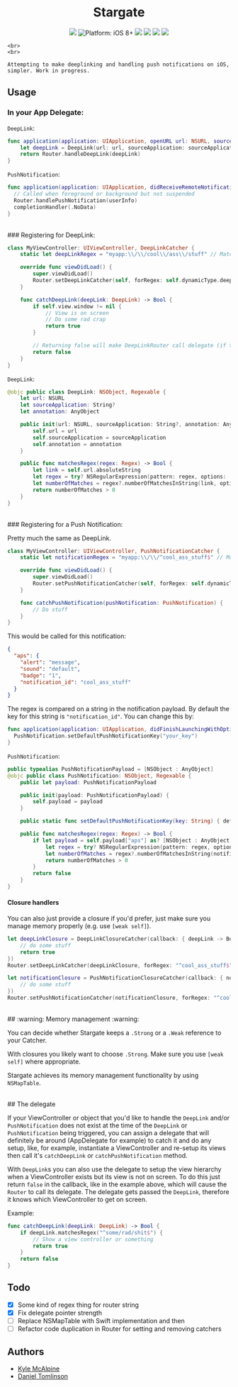 <h1 align="center">Stargate</h1>
<p align="center">
    <a href="https://developer.apple.com/swift/" ><img src="https://img.shields.io/badge/Swift-3-orange.svg?style=flat"></a>
    <img src="https://img.shields.io/badge/platform-iOS%208%2B-c775df.svg?style=flat" alt="Platform: iOS 8+">
    <a href="https://github.com/kylejm/Stargate/releases"><img src="https://img.shields.io/github/release/kylejm/Stargate.svg"></a>
    <a href="https://travis-ci.org/kylejm/Stargate"><img src="https://travis-ci.org/kylejm/Stargate.svg?branch=master"></a>
    <a href="https://codecov.io/github/kylejm/Stargate?branch=master"><img src="https://codecov.io/github/kylejm/Stargate/coverage.svg?branch=master"></a>
    <img src="https://img.shields.io/badge/package%20managers-Carthage-yellow.svg">

    <br>
    <br>

    Attempting to make deeplinking and handling push notifications on iOS, simpler. Work in progress.

</p>


## Usage

### In your App Delegate:


`DeepLink`:

```swift
func application(application: UIApplication, openURL url: NSURL, sourceApplication: String?, annotation: AnyObject) -> Bool {
    let deepLink = DeepLink(url: url, sourceApplication: sourceApplication, annotation: annotation)
    return Router.handleDeepLink(deepLink)
}
```

`PushNotification`:

```swift
func application(application: UIApplication, didReceiveRemoteNotification userInfo: [NSObject : AnyObject], fetchCompletionHandler completionHandler: (UIBackgroundFetchResult) -> Void) {
  // Called when foreground or background but not suspended
  Router.handlePushNotification(userInfo)
  completionHandler(.NoData)
}
```

<br>
### Registering for DeepLink:

``` swift
class MyViewController: UIViewController, DeepLinkCatcher {
	static let deepLinkRegex = "myapp:\\/\\/cool\\/ass\\/stuff" // Matches myapp://cool/ass/stuff

	override func viewDidLoad() {
		super.viewDidLoad()
        Router.setDeepLinkCatcher(self, forRegex: self.dynamicType.deepLinkRegex, referenceStrength: .Weak)
	}

	func catchDeepLink(deepLink: DeepLink) -> Bool {
		if self.view.window != nil {
    		// View is on screen
    		// Do some rad crap
    		return true
  		}

		// Returning false will make DeepLinkRouter call delegate (if there is one, of course)
		return false
    }
}
```

`DeepLink`:
```swift
@objc public class DeepLink: NSObject, Regexable {
    let url: NSURL
    let sourceApplication: String?
    let annotation: AnyObject

    public init(url: NSURL, sourceApplication: String?, annotation: AnyObject) {
        self.url = url
        self.sourceApplication = sourceApplication
        self.annotation = annotation
    }

    public func matchesRegex(regex: Regex) -> Bool {
        let link = self.url.absoluteString
        let regex = try? NSRegularExpression(pattern: regex, options: .CaseInsensitive)
        let numberOfMatches = regex?.numberOfMatchesInString(link, options: [], range: NSMakeRange(0, link.characters.count))
        return numberOfMatches > 0
    }
}
```

<br>
### Registering for a Push Notification:

Pretty much the same as DeepLink.

```swift
class MyViewController: UIViewController, PushNotificationCatcher {
	static let notificationRegex = "myapp:\\/\\/^cool_ass_stuff$" // Matches myapp://cool/ass/stuff

	override func viewDidLoad() {
		super.viewDidLoad()
		Router.setPushNotificationCatcher(self, forRegex: self.dynamicType.notificationRegex, referenceStrength: .Weak)
	}

	func catchPushNotification(pushNotification: PushNotification) {
		// Do stuff
    }
}
```

This would be called for this notification:

```json
{
  "aps": {
    "alert": "message",
    "sound": "default",
    "badge": "1",
    "notification_id": "cool_ass_stuff"
  }
}
```

The regex is compared on a string in the notification payload. By default the key for this string is `"notification_id"`. You can change this by:

```swift
func application(application: UIApplication, didFinishLaunchingWithOptions launchOptions: [NSObject: AnyObject]?) -> Bool {
  PushNotification.setDefaultPushNotificationKey("your_key")
}
```

`PushNotification`:
```swift
public typealias PushNotificationPayload = [NSObject : AnyObject]
@objc public class PushNotification: NSObject, Regexable {
    public let payload: PushNotificationPayload

    public init(payload: PushNotificationPayload) {
        self.payload = payload
    }

    public static func setDefaultPushNotificationKey(key: String) { defaultPushNotificationKey = key }

    public func matchesRegex(regex: Regex) -> Bool {
        if let payload = self.payload["aps"] as? [NSObject : AnyObject], notification = payload[defaultPushNotificationKey] as? String {
            let regex = try? NSRegularExpression(pattern: regex, options: .CaseInsensitive)
            let numberOfMatches = regex?.numberOfMatchesInString(notification, options: [], range: NSMakeRange(0, notification.characters.count))
            return numberOfMatches > 0
        }
        return false
    }
}
```


#### Closure handlers

You can also just provide a closure if you'd prefer, just make sure you manage memory properly (e.g. use `[weak self]`).

```swift
let deepLinkClosure = DeepLinkClosureCatcher(callback: { deepLink -> Bool in [weak self]
    // do some stuff
    return true
})
Router.setDeepLinkCatcher(deepLinkClosure, forRegex: "^cool_ass_stuff$", referenceStrength: .Strong)

let notificationClosure = PushNotificationClosureCatcher(callback: { notification in [weak self]
    // do some stuff
})
Router.setPushNotificationCatcher(notificationClosure, forRegex: "^cool_ass_stuff$", referenceStrength: .Strong)
```

<br>
## :warning: Memory management :warning:

You can decide whether Stargate keeps a `.Strong` or a `.Weak` reference to your Catcher.

With closures you likely want to choose `.Strong`. Make sure you use `[weak self]` where appropriate.

Stargate achieves its memory management functionality by using `NSMapTable`.

<br>
## The delegate

If your ViewController or object that you'd like to handle the `DeepLink` and/or `PushNotification` does not exist at the time of the `DeepLink` or `PushNotification` being triggered, you can assign a delegate that will definitely be around (AppDelegate for example) to catch it and do any setup, like, for example, instantiate a ViewController and re-setup its views then call it's `catchDeepLink` or `catchPushNotification` method.

With `DeepLink`s you can also use the delegate to setup the view hierarchy when a ViewController exists but its view is not on screen. To do this just return `false` in the callback, like in the example above, which will cause the `Router` to call its delegate. The delegate gets passed the `DeepLink`, therefore it knows which ViewController to get on screen.

Example:

```swift
func catchDeepLink(deepLink: DeepLink) -> Bool {
    if deepLink.matchesRegex("^some/rad/shit$") {
        // Show a view controller or something
        return true
    }
    return false
}
```

## Todo

- [x] Some kind of regex thing for router string
- [x] Fix delegate pointer strength
- [ ] Replace NSMapTable with Swift implementation and then
- [ ] Refactor code duplication in Router for setting and removing catchers

## Authors

- [Kyle McAlpine](http:kylejm.io)
- [Daniel Tomlinson](http://danie.lt)
